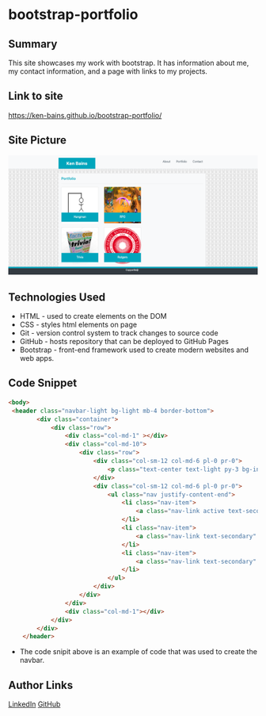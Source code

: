 # bootstrap-portfolio

## Summary 
This site showcases my work with bootstrap. It has information about me, my contact information, and a page with links to my projects. 

## Link to site
https://ken-bains.github.io/bootstrap-portfolio/

## Site Picture
![Site](assets/images/portfolioSnapsot.png)


## Technologies Used
- HTML - used to create elements on the DOM
- CSS - styles html elements on page
- Git - version control system to track changes to source code
- GitHub - hosts repository that can be deployed to GitHub Pages
- Bootstrap - front-end framework used to create modern websites and web apps.

## Code Snippet
```html
<body>
 <header class="navbar-light bg-light mb-4 border-bottom">
        <div class="container">
            <div class="row">
                <div class="col-md-1" ></div>
                <div class="col-md-10">
                    <div class="row">
                        <div class="col-sm-12 col-md-6 pl-0 pr-0">
                            <p class="text-center text-light py-3 bg-info font-weight-bold h4 mb-0">Ken Bains</p>
                        </div>
                        <div class="col-sm-12 col-md-6 pl-0 pr-0">
                            <ul class="nav justify-content-end">
                                <li class="nav-item">
                                    <a class="nav-link active text-secondary" href="index.html">About</a>
                                </li>
                                <li class="nav-item">
                                    <a class="nav-link text-secondary" href="portfolio.html">Portfolio</a>
                                </li>
                                <li class="nav-item">
                                    <a class="nav-link text-secondary" href="contact.html">Contact</a>
                                </li>
                            </ul>
                        </div>
                    </div>
                </div>
                <div class="col-md-1"></div>
            </div>
        </div>
    </header>
```
- The code snipit above is an example of code that was used to create the navbar. 


## Author Links
[LinkedIn](www.linkedin.com/in/ken-bains)
[GitHub](https://github.com/ken-Bains)
